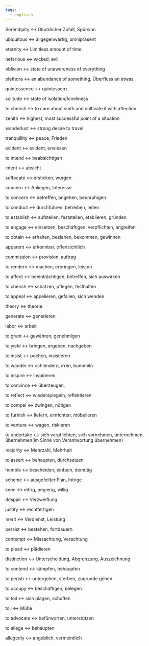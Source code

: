 ```yaml
---
tags:
  - englisch
---
```

Serendipity <-> Glücklicher Zufall, Spürsinn
<!--SR:!2024-10-02,68,312!2024-07-28,17,297-->

ubiquitous <-> allgegenwärtig, omnipräsent
<!--SR:!2024-09-23,59,310!2024-09-04,41,297-->

eternity <-> Limitless amount of time
<!--SR:!2024-09-20,57,312!2024-07-27,16,297-->

nefarious <-> wicked, evil
<!--SR:!2024-10-02,68,312!2024-07-26,15,297-->

oblivion <-> state of unawareness of everything
<!--SR:!2024-08-31,41,292!2024-07-29,18,305-->

plethora <-> an abundance of something, Überfluss an etwas
<!--SR:!2024-07-28,17,297!2024-09-18,55,312-->

quintessence <-> quintessenz
<!--SR:!2024-09-19,58,312!2024-09-25,61,317-->

solitude <-> state of isolation/loneliness
<!--SR:!2024-09-16,55,310!2024-07-28,17,297-->

to cherish <-> to care about smth and cultivate it with affection
<!--SR:!2024-09-24,61,317!2024-09-01,44,290-->

zenith <-> highest, most successful point of a situation
<!--SR:!2024-07-27,16,305!2024-08-23,36,290-->

wanderlust <-> strong desire to travel
<!--SR:!2024-09-22,59,317!2024-09-15,55,312-->

tranquillity <-> peace, Frieden
<!--SR:!2024-09-09,50,292!2024-09-21,58,317-->

evident <-> evident, erwiesen
<!--SR:!2024-07-30,4,312!2000-01-01,1,250-->

to intend <-> beabsichtigen
<!--SR:!2024-07-30,4,312!2000-01-01,1,250-->

intent <-> absicht
<!--SR:!2024-07-30,4,312!2000-01-01,1,250-->

suffocate <-> ersticken, würgen
<!--SR:!2024-07-30,4,312!2000-01-01,1,250-->

concern <-> Anliegen, Interesse
<!--SR:!2000-01-01,1,250!2024-07-30,4,312-->

to concern <-> betreffen, angehen, beunruhigen
<!--SR:!2000-01-01,1,250!2024-07-30,4,312-->

to conduct <-> durchführen, betreiben, leiten
<!--SR:!2024-07-29,3,292!2000-01-01,1,250-->

to establish <-> aufstellen, feststellen, etablieren, gründen
<!--SR:!2000-01-01,1,250!2024-07-30,4,312-->

to engage <-> einsetzen, beschäftigen, verpflichten, angreifen
<!--SR:!2024-07-27,1,272!2000-01-01,1,250-->

to obtain <-> erhalten, beziehen, bekommen, gewinnen
<!--SR:!2024-07-29,3,292!2000-01-01,1,250-->

apparent <-> erkennbar, offensichtlich
<!--SR:!2024-07-29,3,292!2000-01-01,1,250-->

commission <-> provision, auftrag
<!--SR:!2000-01-01,1,250!2024-07-30,4,312-->

to rendern <-> machen, erbringen, leisten
<!--SR:!2000-01-01,1,250!2024-07-27,1,272-->

to affect <-> beeinträchtigen, betreffen, sich auswirken
<!--SR:!2024-07-30,4,312!2000-01-01,1,250-->

to cherish <-> schätzen, pflegen, festhalten
<!--SR:!2024-07-30,4,312!2000-01-01,1,250-->

to appeal <-> appelieren, gefallen, sich wenden

theory <-> theorie

generate <-> generieren

labor <-> arbeit

to grant <-> gewähren, genehmigen

to yield <-> bringen, ergeben, nachgeben

to insist <-> pochen, insistieren

to wander <-> schlendern, irren, bummeln

to inspire <-> inspirieren

to convince <-> überzeugen, 

to reflect <-> wiederspiegeln, reflektieren

to compel <-> zwingen, nötigen

to furnish <-> liefern, einrichten, möbelieren

to venture <-> wagen, riskieren

to undertake <-> sich verpflichten, sich vornehmen, unternehmen, übernehmen(im Sinne von Verantwortung übernehmen)

majority <-> Mehrzahl, Mehrheit

to assert <-> behaupten, durchsetzen

humble <-> bescheiden, einfach, demütig

scheme <-> ausgefeilter Plan, Intrige

keen <-> eifrig, begierig, willig

despair <-> Verzweiflung

justify <-> rechtfertigen

merit <-> Verdienst, Leistung

persist <-> bestehen, fortdauern

contempt <-> Missachtung, Verachtung

to plead <-> plädieren

distinction <-> Unterscheidung, Abgrenzung, Auszeichnung

to contend <-> kämpfen, behaupten

to perish <-> untergehen, sterben, zugrunde gehen

to occupy <-> beschäftigen, belegen

to toil <-> sich plagen, schuften

toil <-> Mühe

to advocate <-> befürworten, unterstützen

to allege <-> behaupten

allegedly <-> angeblich, vermeintlich


